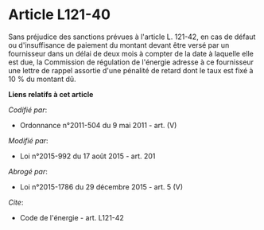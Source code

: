 # Article L121-40

Sans préjudice des sanctions prévues à l'article L. 121-42, en cas de défaut ou d'insuffisance de paiement du montant devant
être versé par un fournisseur dans un délai de deux mois à compter de la date à laquelle elle est due, la Commission de
régulation de l'énergie adresse à ce fournisseur une lettre de rappel assortie d'une pénalité de retard dont le taux est fixé
à 10 % du montant dû.

**Liens relatifs à cet article**

_Codifié par_:

  - Ordonnance n°2011-504 du 9 mai 2011 - art. (V)

_Modifié par_:

  - Loi n°2015-992 du 17 août 2015 - art. 201

_Abrogé par_:

  - Loi n°2015-1786 du 29 décembre 2015 - art. 5 (V)

_Cite_:

  - Code de l'énergie - art. L121-42
